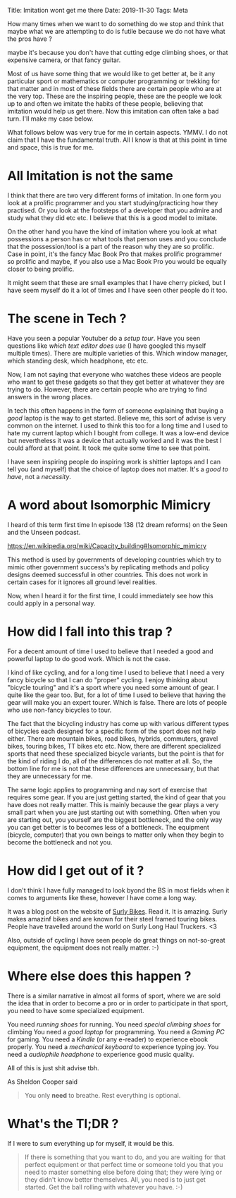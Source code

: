 Title: Imitation wont get me there
Date: 2019-11-30
Tags: Meta


How many times when we want to do something do we stop and think that
maybe what we are attempting to do is futile because we do not have
what the pros have ?

maybe it's because you don't have that cutting edge climbing shoes, or
that expensive camera, or that fancy guitar.

Most of us have some thing that we would like to get better at, be it
any particular sport or mathematics or computer programming or
trekking for that matter and in most of these fields there are certain
people who are at the very top. These are the inspiring people, these
are the people we look up to and often we imitate the habits of these
people, believing that imitation would help us get there. Now this
imitation can often take a bad turn. I'll make my case below.

What follows below was very true for me in certain aspects. YMMV. I do
not claim that I have the fundamental truth. All I know is that at
this point in time and space, this is true for me.


# All Imitation is not the same

I think that there are two very different forms of imitation. In one
form you look at a prolific programmer and you start
studying/practicing how they practised. Or you look at the footsteps
of a developer that you admire and study what they did etc etc. I
believe that this is a good model to imitate.

On the other hand you have the kind of imitation where you look at
what possessions a person has or what tools that person uses and you
conclude that the possession/tool is a part of the reason why they are
so prolific. Case in point, it's the fancy Mac Book Pro that makes
prolific programmer so prolific and maybe, if you also use a Mac Book
Pro you would be equally closer to being prolific.

It might seem that these are small examples that I have cherry picked,
but I have seem myself do it a lot of times and I have seen other
people do it too.

# The scene in Tech ?

Have you seen a popular Youtuber do a _setup tour_. Have you seen
questions like _which text editor does <insert person here> use_ (I
have googled this myself multiple times). There are multiple varieties
of this. Which window manager, which standing desk, which headphone,
etc etc.

Now, I am not saying that everyone who watches these videos are people
who want to get these gadgets so that they get better at whatever they
are trying to do. However, there are certain people who are trying to
find answers in the wrong places.

In tech this often happens in the form of someone explaining that
buying a _good_ laptop is the way to get started. Believe me, this
sort of advise is very common on the internet. I used to think this
too for a long time and I used to hate my current laptop which I
bought from college. It was a low-end device but nevertheless it was a
device that actually worked and it was the best I could afford at that
point. It took me quite some time to see that point.

I have seen inspiring people do inspiring work is shittier laptops and
I can tell you (and myself) that the choice of laptop does not
matter. It's a _good to have_, not a _necessity_.

# A word about Isomorphic Mimicry #

I heard of this term first time In episode 138 (12 dream reforms) on
the Seen and the Unseen podcast.

https://en.wikipedia.org/wiki/Capacity_building#Isomorphic_mimicry

This method is used by governments of developing countries which try
to mimic other government success's by replicating methods and policy
designs deemed successful in other countries. This does not work in
certain cases for it ignores all ground level realities.

Now, when I heard it for the first time, I could immediately see how
this could apply in a personal way.

# How did I fall into this trap ?

For a decent amount of time I used to believe that I needed a good and
powerful laptop to do good work. Which is not the case. 

I kind of like cycling, and for a long time I used to believe that I
need a very fancy bicycle so that I can do "proper" cycling. I enjoy
thinking about "bicycle touring" and it's a sport where you need some
amount of gear. I quite like the gear too. But, for a lot of time I
used to believe that having the gear will make you an expert
tourer. Which is false. There are lots of people who use non-fancy
bicycles to tour.

The fact that the bicycling industry has come up with various
different types of bicycles each designed for a specific form of the
sport does not help either. There are mountain bikes, road bikes,
hybrids, commuters, gravel bikes, touring bikes, TT bikes etc
etc. Now, there are different specialized sports that need these
specialized bicycle variants, but the point is that for the kind of
riding I do, all of the differences do not matter at all. So, the
bottom line for me is not that these differences are unnecessary, but
that they are unnecessary for me.

The same logic applies to programming and nay sort of exercise that
requires some gear. If you are just getting started, the kind of gear
that you have does not really matter. This is mainly because the gear
plays a very small part when you are just starting out with
something. Often when you are starting out, you yourself are the
biggest bottleneck, and the only way you can get better is to becomes
less of a bottleneck. The equipment (bicycle, computer) that you own
beings to matter only when they begin to become the bottleneck and not
you.

# How did I get out of it ?

I don't think I have fully managed to look byond the BS in most fields
when it comes to arguments like these, however I have come a long way.

It was a blog post on the website
of
[Surly Bikes](https://surlybikes.com/blog/some_answers_to_just_about_any_bike_forum_post_ive_ever_read?fbclid=IwAR3AA7ubNCtsUtwSdEtDBXtZ0HMLpIhq4sv_QWkxMXPiQXvg1jrmv689FXU). Read
it. It is amazing. Surly makes amazinf bikes and are known for their
steel framed touring bikes. People have travelled around the world on Surly Long Haul Truckers. <3

Also, outside of cycling I have seen people do great things on not-so-great equipment, the equipment does not really matter. :-)

# Where else does this happen ?

There is a similar narrative in almost all forms of sport, where we
are sold the idea that in order to become a pro or in order to
participate in that sport, you need to have some specialized
equipment.

You need _running shoes_ for running.
You need _special climbing shoes_ for climbing
You need a _good laptop_ for programming.
You need a _Gaming PC_ for gaming.
You need a _Kindle_ (or any e-reader) to experience ebook properly. 
You need a _mechanical keyboard_ to experience typing joy.
You need a _audiophile headphone_ to experience good music quality.

All of this is just shit advise tbh.

As Sheldon Cooper said
> You only __need__ to breathe. Rest everything is optional. 

# What's the Tl;DR ?
If I were to sum everything up for myself, it would be this. 

> If there is something that you want to do, and you are waiting for
> that perfect equipment or that perfect time or someone told you that
> you need to master something else before doing that; they were lying
> or they didn't know better themselves. All, you need is to just get
> started. Get the ball rolling with whatever you have. :-)




